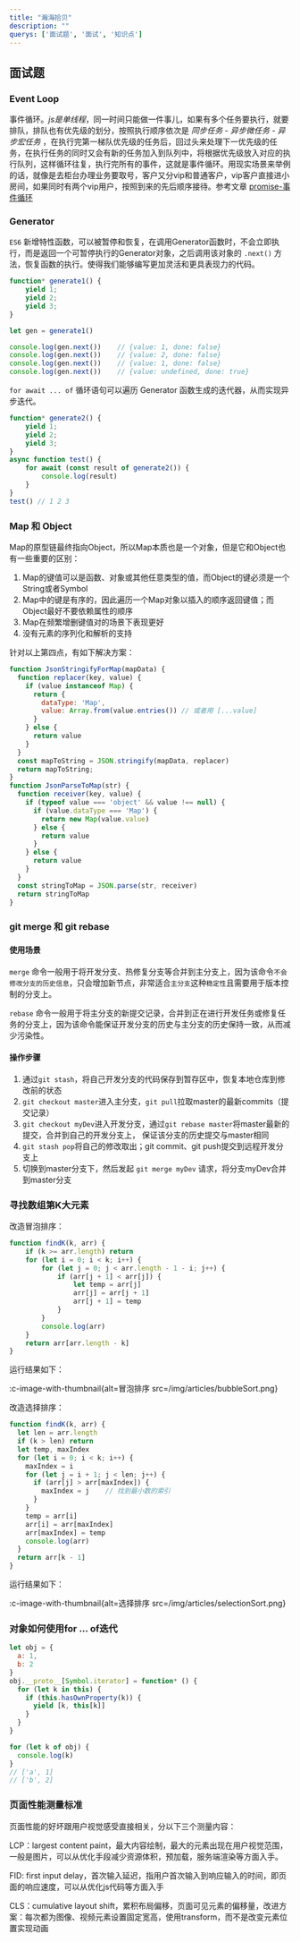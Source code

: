 ```yaml
---
title: "瀚海拾贝"
description: ""
querys: ['面试题', '面试', '知识点']
---
```


## 面试题

### Event Loop

事件循环。_js是单线程_，同一时间只能做一件事儿，如果有多个任务要执行，就要排队，排队也有优先级的划分，按照执行顺序依次是 _同步任务 - 异步微任务 - 异步宏任务_ ，在执行完第一梯队优先级的任务后，回过头来处理下一优先级的任务，在执行任务的同时又会有新的任务加入到队列中，将根据优先级放入对应的执行队列，这样循环往复，执行完所有的事件，这就是事件循环。用现实场景来举例的话，就像是去柜台办理业务要取号，客户又分vip和普通客户，vip客户直接进小房间，如果同时有两个vip用户，按照到来的先后顺序接待。参考文章 [promise-事件循环](/articles/promise#事件循环event-loop)

### Generator

`ES6` 新增特性函数，可以被暂停和恢复，在调用Generator函数时，不会立即执行，而是返回一个可暂停执行的Generator对象，之后调用该对象的 `.next()` 方法，恢复函数的执行。使得我们能够编写更加灵活和更具表现力的代码。

```js
function* generate1() {
    yield 1;
    yield 2;
    yield 3;
}

let gen = generate1()

console.log(gen.next())    // {value: 1, done: false}
console.log(gen.next())    // {value: 2, done: false}
console.log(gen.next())    // {value: 1, done: false}
console.log(gen.next())    // {value: undefined, done: true}
```

`for await ... of` 循环语句可以遍历 Generator 函数生成的迭代器，从而实现异步迭代。

```js
function* generate2() {
    yield 1;
    yield 2;
    yield 3;
}
async function test() {
    for await (const result of generate2()) {
        console.log(result)
    }
}
test() // 1 2 3
```

### Map 和 Object

Map的原型链最终指向Object，所以Map本质也是一个对象，但是它和Object也有一些重要的区别：

1. Map的键值可以是函数、对象或其他任意类型的值，而Object的键必须是一个String或者Symbol
2. Map中的键是有序的，因此遍历一个Map对象以插入的顺序返回键值；而Object最好不要依赖属性的顺序
3. Map在频繁增删键值对的场景下表现更好
4. 没有元素的序列化和解析的支持

针对以上第四点，有如下解决方案：

```js
function JsonStringifyForMap(mapData) {
  function replacer(key, value) {
    if (value instanceof Map) {
      return {
        dataType: 'Map',
        value: Array.from(value.entries()) // 或者用 [...value]
      }
    } else {
      return value
    }
  }
  const mapToString = JSON.stringify(mapData, replacer)
  return mapToString;
}
function JsonParseToMap(str) {
  function receiver(key, value) {
    if (typeof value === 'object' && value !== null) {
      if (value.dataType === 'Map') {
        return new Map(value.value)
      } else {
        return value
      }
    } else {
      return value
    }
  }
  const stringToMap = JSON.parse(str, receiver)
  return stringToMap
}
```

### git merge 和 git rebase

#### 使用场景

`merge` 命令一般用于将开发分支、热修复分支等合并到主分支上，因为该命令`不会修改分支的历史信息`，只会增加新节点，非常适合`主分支`这种`稳定性`且需要用于版本控制的分支上。

`rebase` 命令一般用于将主分支的新提交记录，合并到正在进行开发任务或修复任务的分支上，因为该命令能保证开发分支的历史与主分支的历史保持一致，从而减少污染性。

#### 操作步骤

1. 通过`git stash`，将自己开发分支的代码保存到暂存区中，恢复本地仓库到修改前的状态
2. `git checkout master`进入主分支，`git pull`拉取master的最新commits（提交记录）
3. `git checkout myDev`进入开发分支，通过`git rebase master`将master最新的提交，合并到自己的开发分支上， 保证该分支的历史提交与master相同
4. `git stash pop`将自己的修改取出；git commit、git push提交到远程开发分支上
5. 切换到master分支下，然后发起 `git merge myDev` 请求，将分支myDev合并到master分支

### 寻找数组第K大元素

改造冒泡排序：

```js
function findK(k, arr) {
    if (k >= arr.length) return
    for (let i = 0; i < k; i++) {
        for (let j = 0; j < arr.length - 1 - i; j++) {
            if (arr[j + 1] < arr[j]) {
                let temp = arr[j]
                arr[j] = arr[j + 1]
                arr[j + 1] = temp
            }
        }
        console.log(arr)
    }
    return arr[arr.length - k]
}
```

运行结果如下：

:c-image-with-thumbnail{alt=冒泡排序 src=/img/articles/bubbleSort.png}

改造选择排序：

```js
function findK(k, arr) {
  let len = arr.length
  if (k > len) return
  let temp, maxIndex
  for (let i = 0; i < k; i++) {
    maxIndex = i
    for (let j = i + 1; j < len; j++) {
      if (arr[j] > arr[maxIndex]) {
        maxIndex = j    // 找到最小数的索引
      }
    }
    temp = arr[i]
    arr[i] = arr[maxIndex]
    arr[maxIndex] = temp
    console.log(arr)
  }
  return arr[k - 1]
}
```

运行结果如下：

:c-image-with-thumbnail{alt=选择排序 src=/img/articles/selectionSort.png}

### 对象如何使用for ... of迭代

```js
let obj = {
  a: 1,
  b: 2
}
obj.__proto__[Symbol.iterator] = function* () {
  for (let k in this) {
    if (this.hasOwnProperty(k)) {
      yield [k, this[k]]
    }
  }
}

for (let k of obj) {
  console.log(k)
}
// ['a', 1]
// ['b', 2]
```

### 页面性能测量标准

页面性能的好坏跟用户视觉感受直接相关，分以下三个测量内容：

LCP：largest content paint，最大内容绘制，最大的元素出现在用户视觉范围，一般是图片，可以从优化手段减少资源体积，预加载，服务端渲染等方面入手。

FID: first input delay，首次输入延迟，指用户首次输入到响应输入的时间，即页面的响应速度，可以从优化js代码等方面入手

CLS：cumulative layout shift，累积布局偏移，页面可见元素的偏移量，改进方案：每次都为图像、视频元素设置固定宽高，使用transform，而不是改变元素位置实现动画
